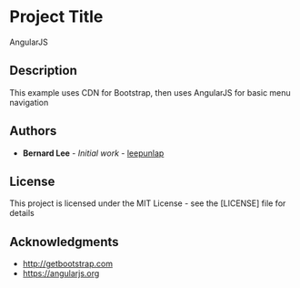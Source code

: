 # Project Title

AngularJS

## Description

This example uses CDN for Bootstrap, then uses AngularJS for basic menu navigation

## Authors

* **Bernard Lee** - *Initial work* - [leepunlap](https://github.com/leepunlap)

## License

This project is licensed under the MIT License - see the [LICENSE] file for details

## Acknowledgments

* http://getbootstrap.com
* https://angularjs.org
